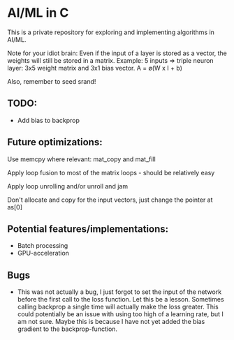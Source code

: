 # AI/ML in C
This is a private repository for exploring and implementing algorithms in AI/ML.

Note for your idiot brain: Even if the input of a layer is stored as a vector, the weights will still be stored in a matrix.
Example: 5 inputs => triple neuron layer: 3x5 weight matrix and 3x1 bias vector.
A = ø(W x I + b)

Also, remember to seed srand!

## TODO:
* Add bias to backprop

## Future optimizations:
Use memcpy where relevant: mat_copy and mat_fill

Apply loop fusion to most of the matrix loops - should be relatively easy

Apply loop unrolling and/or unroll and jam

Don't allocate and copy for the input vectors, just change the pointer at as[0]

## Potential features/implementations:
* Batch processing
* GPU-acceleration

## Bugs
* This was not actually a bug, I just forgot to set the input of the network
before the first call to the loss function. Let this be a lesson.
Sometimes calling backprop a single time will actually make the loss greater. This could potentially be an issue with using too high of a learning rate, but I am not sure.
Maybe this is because I have not yet added the bias gradient to the backprop-function.
